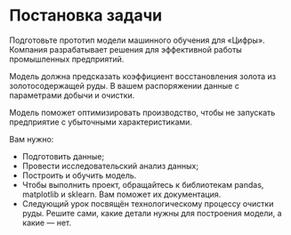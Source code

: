 # Постановка задачи

Подготовьте прототип модели машинного обучения для «Цифры». Компания разрабатывает решения для эффективной работы промышленных предприятий.

Модель должна предсказать коэффициент восстановления золота из золотосодержащей руды. В вашем распоряжении данные с параметрами добычи и очистки.

Модель поможет оптимизировать производство, чтобы не запускать предприятие с убыточными характеристиками.

Вам нужно:

- Подготовить данные;
- Провести исследовательский анализ данных;
- Построить и обучить модель.
- Чтобы выполнить проект, обращайтесь к библиотекам pandas, matplotlib и sklearn. Вам поможет их документация.
- Следующий урок посвящён технологическому процессу очистки руды. Решите сами, какие детали нужны для построения модели, а какие — нет.